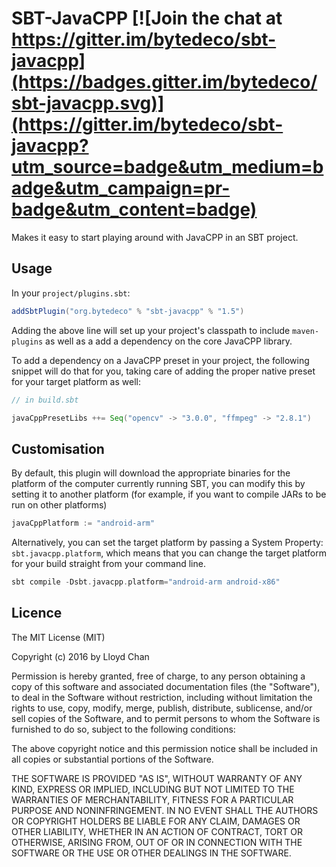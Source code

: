 # SBT-JavaCPP [![Join the chat at https://gitter.im/bytedeco/sbt-javacpp](https://badges.gitter.im/bytedeco/sbt-javacpp.svg)](https://gitter.im/bytedeco/sbt-javacpp?utm_source=badge&utm_medium=badge&utm_campaign=pr-badge&utm_content=badge)

Makes it easy to start playing around with JavaCPP in an SBT project.

## Usage

In your `project/plugins.sbt`:

```scala
addSbtPlugin("org.bytedeco" % "sbt-javacpp" % "1.5")
```

Adding the above line will set up your project's classpath to include `maven-plugins` as well as a add a dependency on
the core JavaCPP library.

To add a dependency on a JavaCPP preset in your project, the following snippet will do that for you, taking care
of adding the proper native preset for your target platform as well:

```scala
// in build.sbt

javaCppPresetLibs ++= Seq("opencv" -> "3.0.0", "ffmpeg" -> "2.8.1")

```

## Customisation

By default, this plugin will download the appropriate binaries for the platform of the computer currently
running SBT, you can modify this by setting it to another platform (for example, if you want to compile JARs to be run
on other platforms)

```scala
javaCppPlatform := "android-arm"
```

Alternatively, you can set the target platform by passing a System Property: `sbt.javacpp.platform`, which means that
you can change the target platform for your build straight from your command line.

```scala
sbt compile -Dsbt.javacpp.platform="android-arm android-x86"
```

## Licence

The MIT License (MIT)

Copyright (c) 2016 by Lloyd Chan

Permission is hereby granted, free of charge, to any person obtaining a copy
of this software and associated documentation files (the "Software"), to deal
in the Software without restriction, including without limitation the rights
to use, copy, modify, merge, publish, distribute, sublicense, and/or sell
copies of the Software, and to permit persons to whom the Software is
furnished to do so, subject to the following conditions:

The above copyright notice and this permission notice shall be included in
all copies or substantial portions of the Software.

THE SOFTWARE IS PROVIDED "AS IS", WITHOUT WARRANTY OF ANY KIND, EXPRESS OR
IMPLIED, INCLUDING BUT NOT LIMITED TO THE WARRANTIES OF MERCHANTABILITY,
FITNESS FOR A PARTICULAR PURPOSE AND NONINFRINGEMENT. IN NO EVENT SHALL THE
AUTHORS OR COPYRIGHT HOLDERS BE LIABLE FOR ANY CLAIM, DAMAGES OR OTHER
LIABILITY, WHETHER IN AN ACTION OF CONTRACT, TORT OR OTHERWISE, ARISING FROM,
OUT OF OR IN CONNECTION WITH THE SOFTWARE OR THE USE OR OTHER DEALINGS IN
THE SOFTWARE.